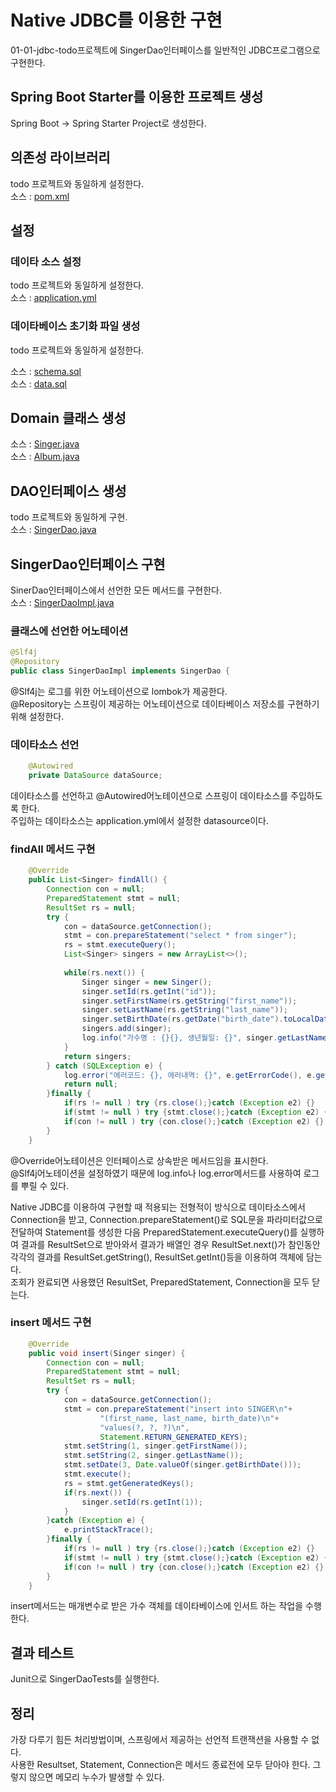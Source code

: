 # Native JDBC를 이용한 구현
01-01-jdbc-todo프로젝트에 SingerDao인터페이스를 일반적인 JDBC프로그램으로 구현한다.  

## Spring Boot Starter를 이용한 프로젝트 생성
Spring Boot -> Spring Starter Project로 생성한다.  

## 의존성 라이브러리
todo 프로젝트와 동일하게 설정한다.  
소스 : [pom.xml](pom.xml)

## 설정
### 데이타 소스 설정
todo 프로젝트와 동일하게 설정한다.  
소스 : [application.yml](src/main/resources/application.yml)  

### 데이타베이스 초기화 파일 생성
todo 프로젝트와 동일하게 설정한다.  

소스 : [schema.sql](src/main/resources/schema.sql)  
소스 : [data.sql](src/main/resources/data.sql)  

## Domain 클래스 생성
소스 : [Singer.java](src/main/java/com/linor/singer/domain/Singer.java)  
소스 : [Album.java](src/main/java/com/linor/singer/domain/Album.java)  

## DAO인터페이스 생성
todo 프로젝트와 동일하게 구현.  
소스 : [SingerDao.java](src/main/java/com/linor/singer/dao/SingerDao.java)  

## SingerDao인터페이스 구현
SinerDao인터페이스에서 선언한 모든 메서드를 구현한다.  
소스 : [SingerDaoImpl.java](src/main/java/com/linor/singer/jdbc/SingerDaoImpl.java)  

### 클래스에 선언한 어노테이션
```java
@Slf4j
@Repository
public class SingerDaoImpl implements SingerDao {
```
@Slf4j는 로그를 위한 어노테이션으로 lombok가 제공한다.  
@Repository는 스프링이 제공하는 어노테이션으로 데이타베이스 저장소를 구현하기 위해 설정한다.  

### 데이타소스 선언 
```java
    @Autowired
    private DataSource dataSource;
``` 
데이타소스를 선언하고 @Autowired어노테이션으로 스프링이 데이타소스를 주입하도록 한다.  
주입하는 데이타소스는 application.yml에서 설정한 datasource이다.  
  
### findAll 메서드 구현
```java
    @Override
    public List<Singer> findAll() {
        Connection con = null;
        PreparedStatement stmt = null;
        ResultSet rs = null;
        try {
            con = dataSource.getConnection();
            stmt = con.prepareStatement("select * from singer");
            rs = stmt.executeQuery();
            List<Singer> singers = new ArrayList<>();
            
            while(rs.next()) {
                Singer singer = new Singer();
                singer.setId(rs.getInt("id"));
                singer.setFirstName(rs.getString("first_name"));
                singer.setLastName(rs.getString("last_name"));
                singer.setBirthDate(rs.getDate("birth_date").toLocalDate());
                singers.add(singer);
                log.info("가수명 : {}{}, 생년월일: {}", singer.getLastName(), singer.getFirstName(),singer.getBirthDate().toString());
            }
            return singers;
        } catch (SQLException e) {
            log.error("에러코드: {}, 에러내역: {}", e.getErrorCode(), e.getMessage());
            return null;
        }finally {
            if(rs != null ) try {rs.close();}catch (Exception e2) {}
            if(stmt != null ) try {stmt.close();}catch (Exception e2) {}
            if(con != null ) try {con.close();}catch (Exception e2) {}
        }
    }
```
@Override어노테이션은 인터페이스로 상속받은 메서드임을 표시한다.  
@Slf4j어노테이션을 설정하였기 때문에 log.info나 log.error메서드를 사용하여 로그를 뿌릴 수 있다.  

Native JDBC를 이용하여 구현할 때 적용되는 전형적이 방식으로 데이타소스에서 Connection을 받고, 
Connection.prepareStatement()로 SQL문을 파라미터값으로 전달하여 Statement를 생성한 다음 
PreparedStatement.executeQuery()를 실행하여 결과를 ResultSet으로 받아와서 
결과가 배열인 경우 ResultSet.next()가 참인동안 
각각의 결과를 ResultSet.getString(), ResultSet.getInt()등을 이용하여 객체에 담는다.  
조회가 완료되면 사용했던 ResultSet, PreparedStatement, Connection을 모두 닫는다.  

### insert 메서드 구현
```java
    @Override
    public void insert(Singer singer) {
        Connection con = null;
        PreparedStatement stmt = null;
        ResultSet rs = null;
        try {
            con = dataSource.getConnection();
            stmt = con.prepareStatement("insert into SINGER\n"+
                    "(first_name, last_name, birth_date)\n"+
                    "values(?, ?, ?)\n",
                    Statement.RETURN_GENERATED_KEYS);
            stmt.setString(1, singer.getFirstName());
            stmt.setString(2, singer.getLastName());
            stmt.setDate(3, Date.valueOf(singer.getBirthDate()));
            stmt.execute();
            rs = stmt.getGeneratedKeys();
            if(rs.next()) {
                singer.setId(rs.getInt(1));
            }
        }catch (Exception e) {
            e.printStackTrace();
        }finally {
            if(rs != null ) try {rs.close();}catch (Exception e2) {}
            if(stmt != null ) try {stmt.close();}catch (Exception e2) {}
            if(con != null ) try {con.close();}catch (Exception e2) {}
        }
    }
```
insert메서드는 매개변수로 받은 가수 객체를 데이타베이스에 인서트 하는 작업을 수행한다.  

## 결과 테스트
Junit으로 SingerDaoTests를 실행한다.

## 정리
가장 다루기 힘든 처리방법이며, 스프링에서 제공하는 선언적 트랜잭션을 사용할 수 없다.  
사용한 Resultset, Statement, Connection은 메서드 종료전에 모두 닫아야 한다. 그렇지 않으면 메모리 누수가 발생할 수 있다.
